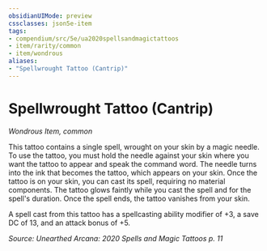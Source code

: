 ```yaml
---
obsidianUIMode: preview
cssclasses: json5e-item
tags:
- compendium/src/5e/ua2020spellsandmagictattoos
- item/rarity/common
- item/wondrous
aliases: 
- "Spellwrought Tattoo (Cantrip)"
---
```

# Spellwrought Tattoo (Cantrip)
*Wondrous Item, common*  


This tattoo contains a single spell, wrought on your skin by a magic needle. To use the tattoo, you must hold the needle against your skin where you want the tattoo to appear and speak the command word. The needle turns into the ink that becomes the tattoo, which appears on your skin. Once the tattoo is on your skin, you can cast its spell, requiring no material components. The tattoo glows faintly while you cast the spell and for the spell's duration. Once the spell ends, the tattoo vanishes from your skin.

A spell cast from this tattoo has a spellcasting ability modifier of +3, a save DC of 13, and an attack bonus of +5.

*Source: Unearthed Arcana: 2020 Spells and Magic Tattoos p. 11*